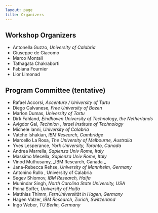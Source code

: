 ```yaml
---
layout: page
title: Organizers
---
```


## Workshop Organizers
- Antonella Guzzo, _University of Calabria_
- Giuseppe de Giacomo
- Marco Montali
- Tathagata Chakraborti 
- Fabiana Fournier 
- Lior Limonad 

## Program Committee (tentative)

- Rafael Accorsi, _Accenture / University of Tartu_
- Diego Calvanese, _Free University of Bozen_
- Marlon Dumas, _University of Tartu_
- Dirk Fahland, _Eindhoven University of Technology, the Netherlands_
- Avigdor Gal, _Technion ‚ Israel Institute of Technology_
- Michele Ianni, _University of Calabria_
- Vatche Ishakian, _IBM Research, Cambridge_
- Marcello La Rosa, _The University of Melbourne, Australia_
- Yves Lesperance, _York University, Toronto, Canada_
- Andrea Marrella, _Sapienza Univ Rome, Italy_
- Massimo Mecella, _Sapienza Univ Rome, Italy_
- Vinod Muthusamy, _IBM Research, Canada _
- Jana-Rebecca Rehse, _University of Mannheim, Germany_
- Antonino Rullo ‚ University of Calabria
- Segev Shlomov, _IBM Research, Haifa_
- Munindar Singh, _North Carolina State University, USA_
- Pnina Soffer, _University of Haifa_
- Matthias Thimm, _FernUniversität in Hagen, Germany_
- Hagen Valzer, _IBM Research, Zurich, Switzerland_
- Ingo Weber, _TU Berlin, Germany_